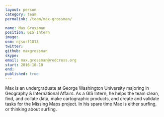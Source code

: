 ```yaml
---
layout: person
category: team
permalink: /team/max-grossman/

name: Max Grossman
position: GIS Intern
image:
osm: njsurf1813
twitter:
github: maxgrossman
skype:
email: max.grossman@redcross.org
start: 2016-10-10
end:
published: true
---
```


Max is an undergraduate at George Washington University majoring in Geography & International Affairs. As a GIS Intern, he helps the team clean, find, and collate data, make cartographic products, and create and validate tasks for the Missing Maps project. In his spare time Max is either surfing, or thinking about surfing.
